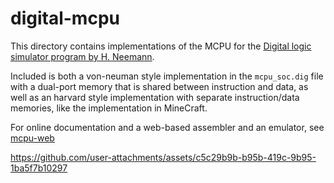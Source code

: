# digital-mcpu

This directory contains implementations of the MCPU for the
[Digital logic simulator program by H. Neemann](https://github.com/hneemann/Digital).

Included is both a von-neuman style implementation in the `mcpu_soc.dig`
file with a dual-port memory that is shared between instruction and data,
as well as an harvard style implementation with separate instruction/data
memories, like the implementation in MineCraft.

For online documentation and a web-based assembler and an emulator, see
[mcpu-web](https://max1220.github.io/mcpu-web/)

https://github.com/user-attachments/assets/c5c29b9b-b95b-419c-9b95-1ba5f7b10297
